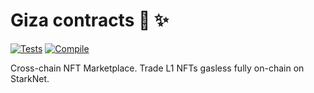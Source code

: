 # Giza contracts :arrow_up_small: :sparkles:

[![Tests](https://github.com/franalgaba/giza-contracts/actions/workflows/tests.yml/badge.svg)](https://github.com/franalgaba/giza-contracts/actions/workflows/tests.yml)
[![Compile](https://github.com/franalgaba/giza-contracts/actions/workflows/compile.yml/badge.svg)](https://github.com/franalgaba/giza-contracts/actions/workflows/compile.yml)

Cross-chain NFT Marketplace. Trade L1 NFTs gasless fully on-chain on StarkNet.